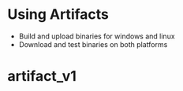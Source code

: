 # Using Artifacts

- Build and upload binaries for windows and linux
- Download and test binaries on both platforms
# artifact_v1

